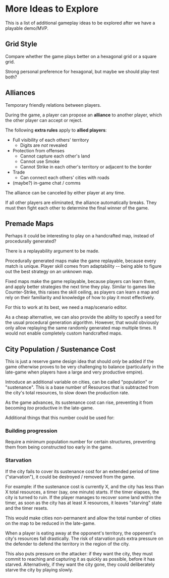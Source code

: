 # More Ideas to Explore

This is a list of additional gameplay ideas to be explored after we have a playable demo/MVP.

## Grid Style

Compare whether the game plays better on a hexagonal grid or a square grid.

Strong personal preference for hexagonal, but maybe we should play-test both?

## Alliances

Temporary friendly relations between players.

During the game, a player can propose an **alliance** to another player,
which the other player can accept or reject.

The following **extra rules** apply to **allied players**:
 - Full visibility of each others' territory
   - Digits are *not* revealed
 - Protection from offenses
   - Cannot capture each other's land
   - Cannot use Smoke
   - Cannot Strike in each other's territory or adjacent to the border
 - Trade
   - Can connect each others' cities with roads
 - (maybe?) in-game chat / comms

The alliance can be canceled by either player at any time.

If all other players are eliminated, the alliance automatically breaks. They
must then fight each other to determine the final winner of the game.

## Premade Maps

Perhaps it could be interesting to play on a handcrafted map, instead of
procedurally generated?

There is a replayability argument to be made.

Procedurally generated maps make the game replayable, because every match is
unique. Player skill comes from adaptability -- being able to figure out the
best strategy on an unknown map.

Fixed maps make the game replayable, because players can learn them, and apply
better strategies the next time they play. Similar to games like Counter-Strike,
this raises the skill ceiling, as players can learn a map and rely on their
familiarity and knowledge of how to play it most effectively.

For this to work at its best, we need a map/scenario editor.

As a cheap alternative, we can also provide the ability to specify a seed for
the usual procedural generation algorithm. However, that would obviously only
allow replaying the same randomly generated map multiple times. It would not
enable completely custom handcrafted maps.

## City Population / Sustenance Cost

This is just a reserve game design idea that should *only* be added if the game
otherwise proves to be very challenging to balance (particularly in the
late-game when players have a large and very productive empire).

Introduce an additional variable on cities, can be called "population" or "sustenance".
This is a base number of Resources that is subtracted from the city's total resources,
to slow down the production rate.

As the game advances, its sustenance cost can rise, preventing it from becoming
*too* productive in the late-game.

Additional things that this number could be used for:

### Building progression

Require a minimum population number for certain structures, preventing them from
being constructed too early in the game.

### Starvation

If the city fails to cover its sustenance cost for an extended period of time
("starvation"), it could be destroyed / removed from the game.

For example:
if the sustenance cost is currently X, and the city has less than X total resources,
a timer (say, one minute) starts. If the timer elapses, the city is turned to ruin.
If the player manages to recover some land within the timer, as soon as the city
has at least X resources, it leaves "starving" state and the timer resets.

This would make cities non-permanent and allow the total number of cities on the
map to be reduced in the late-game.

When a player is eating away at the opponent's territory, the oppenent's city's
resources fall drastically. The risk of starvation puts extra pressure on the
defender to defend the territory in the region of the city.

This also puts pressure on the attacker: if they want the city, they must commit
to reaching and capturing it as quickly as possible, before it has starved.
Alternatively, if they want the city gone, they could deliberately starve the
city by playing slowly.
